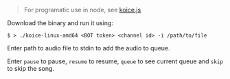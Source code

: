 > For programatic use in node, see [koice.js](https://github.com/Hexona69/koice.js)

Download the binary and run it using:

```shell
$ > ./koice-linux-amd64 <BOT token> <channel id> -i /path/to/file
```

Enter path to audio file to stdin to add the audio to queue.

Enter `pause` to pause, `resume` to resume,  `queue` to see current queue and `skip` to skip the song.
